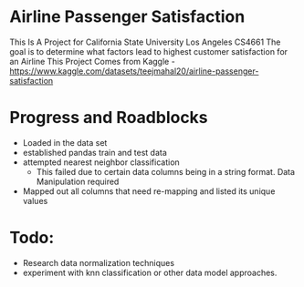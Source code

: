 # Airline Passenger Satisfaction

This Is A Project for California State University Los Angeles CS4661
The goal is to determine what factors lead to highest customer satisfaction for an Airline
This Project Comes from Kaggle - https://www.kaggle.com/datasets/teejmahal20/airline-passenger-satisfaction

# Progress and Roadblocks
- Loaded in the data set
- established pandas train and test data
- attempted nearest neighbor classification
    - This failed due to certain data columns being in a string format. Data Manipulation required
- Mapped out all columns that need re-mapping and listed its unique values

# Todo:
- Research data normalization techniques 
- experiment with knn classification or other data model approaches. 